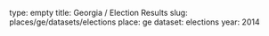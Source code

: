 type: empty
title: Georgia / Election Results
slug: places/ge/datasets/elections
place: ge
dataset: elections
year: 2014
